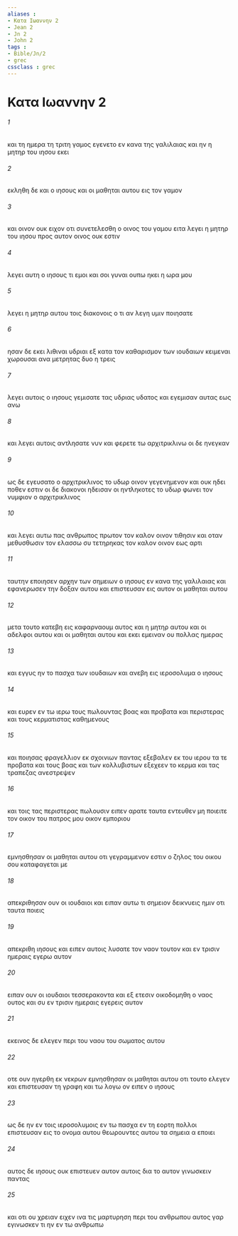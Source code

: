 ```yaml
---
aliases : 
- Κατα Iωαννην 2
- Jean 2
- Jn 2
- John 2
tags : 
- Bible/Jn/2
- grec
cssclass : grec
---
```


# Κατα Iωαννην 2

###### 1
και τη ημερα τη τριτη γαμος εγενετο εν κανα της γαλιλαιας και ην η μητηρ του ιησου εκει
###### 2
εκληθη δε και ο ιησους και οι μαθηται αυτου εις τον γαμον
###### 3
και οινον ουκ ειχον οτι συνετελεσθη ο οινος του γαμου ειτα λεγει η μητηρ του ιησου προς αυτον οινος ουκ εστιν
###### 4
λεγει αυτη ο ιησους τι εμοι και σοι γυναι ουπω ηκει η ωρα μου
###### 5
λεγει η μητηρ αυτου τοις διακονοις ο τι αν λεγη υμιν ποιησατε
###### 6
ησαν δε εκει λιθιναι υδριαι εξ κατα τον καθαρισμον των ιουδαιων κειμεναι χωρουσαι ανα μετρητας δυο η τρεις
###### 7
λεγει αυτοις ο ιησους γεμισατε τας υδριας υδατος και εγεμισαν αυτας εως ανω
###### 8
και λεγει αυτοις αντλησατε νυν και φερετε τω αρχιτρικλινω οι δε ηνεγκαν
###### 9
ως δε εγευσατο ο αρχιτρικλινος το υδωρ οινον γεγενημενον και ουκ ηδει ποθεν εστιν οι δε διακονοι ηδεισαν οι ηντληκοτες το υδωρ φωνει τον νυμφιον ο αρχιτρικλινος
###### 10
και λεγει αυτω πας ανθρωπος πρωτον τον καλον οινον τιθησιν και οταν μεθυσθωσιν τον ελασσω συ τετηρηκας τον καλον οινον εως αρτι
###### 11
ταυτην εποιησεν αρχην των σημειων ο ιησους εν κανα της γαλιλαιας και εφανερωσεν την δοξαν αυτου και επιστευσαν εις αυτον οι μαθηται αυτου
###### 12
μετα τουτο κατεβη εις καφαρναουμ αυτος και η μητηρ αυτου και οι αδελφοι αυτου και οι μαθηται αυτου και εκει εμειναν ου πολλας ημερας
###### 13
και εγγυς ην το πασχα των ιουδαιων και ανεβη εις ιεροσολυμα ο ιησους
###### 14
και ευρεν εν τω ιερω τους πωλουντας βοας και προβατα και περιστερας και τους κερματιστας καθημενους
###### 15
και ποιησας φραγελλιον εκ σχοινιων παντας εξεβαλεν εκ του ιερου τα τε προβατα και τους βοας και των κολλυβιστων εξεχεεν το κερμα και τας τραπεζας ανεστρεψεν
###### 16
και τοις τας περιστερας πωλουσιν ειπεν αρατε ταυτα εντευθεν μη ποιειτε τον οικον του πατρος μου οικον εμποριου
###### 17
εμνησθησαν οι μαθηται αυτου οτι γεγραμμενον εστιν ο ζηλος του οικου σου καταφαγεται με
###### 18
απεκριθησαν ουν οι ιουδαιοι και ειπαν αυτω τι σημειον δεικνυεις ημιν οτι ταυτα ποιεις
###### 19
απεκριθη ιησους και ειπεν αυτοις λυσατε τον ναον τουτον και εν τρισιν ημεραις εγερω αυτον
###### 20
ειπαν ουν οι ιουδαιοι τεσσερακοντα και εξ ετεσιν οικοδομηθη ο ναος ουτος και συ εν τρισιν ημεραις εγερεις αυτον
###### 21
εκεινος δε ελεγεν περι του ναου του σωματος αυτου
###### 22
οτε ουν ηγερθη εκ νεκρων εμνησθησαν οι μαθηται αυτου οτι τουτο ελεγεν και επιστευσαν τη γραφη και τω λογω ον ειπεν ο ιησους
###### 23
ως δε ην εν τοις ιεροσολυμοις εν τω πασχα εν τη εορτη πολλοι επιστευσαν εις το ονομα αυτου θεωρουντες αυτου τα σημεια α εποιει
###### 24
αυτος δε ιησους ουκ επιστευεν αυτον αυτοις δια το αυτον γινωσκειν παντας
###### 25
και οτι ου χρειαν ειχεν ινα τις μαρτυρηση περι του ανθρωπου αυτος γαρ εγινωσκεν τι ην εν τω ανθρωπω

